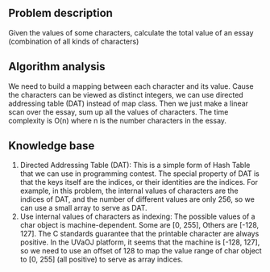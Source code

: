 ## Problem description

Given the values of some characters, calculate the total value of an essay (combination of all kinds of characters)

## Algorithm analysis

We need to build a mapping between each character and its value. Cause the characters can be viewed as distinct integers, we can use directed addressing table (DAT) instead of map class.
Then we just make a linear scan over the essay, sum up all the values of characters.
The time complexity is O(n) where n is the number characters in the essay.

## Knowledge base

1. Directed Addressing Table (DAT):
   This is a simple form of Hash Table that we can use in programming contest. The special property of DAT is that the keys itself are the indices, or their identities are the indices.
   For example, in this problem, the internal values of characters are the indices of DAT, and the number of different values are only 256, so we can use a small array to serve as DAT.
2. Use internal values of characters as indexing:
   The possible values of a char object is machine-dependent. Some are [0, 255], Others are [-128, 127]. The C standards guarantee that the printable character are always positive.
   In the UVaOJ platform, it seems that the machine is [-128, 127], so we need to use an offset of 128 to map the value range of char object to [0, 255] (all positive) to serve as array indices.